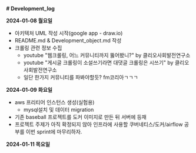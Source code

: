 **# Development_log**

**2024-01-08 월요일**
- 아키텍처 UML 작성 시작(google app - draw.io)
- README.md & Development_object.md 작성
- 크롤링 관련 정보 수집
  - youtube "웹크롤링, 어느 커뮤니티까지 뚫어봤니?" by 클리오사회발전연구소
  - youtube "게시글 크롤링이 소설쓰기라면 대댓글 크롤링은 시쓰기" by 클리오사회발전연구소
  - 일단 한가지 커뮤니티를 파봐야할듯? fm코리아ㄱㄱㄱ


**2024-01-09 화요일**
- aws 프리티어 인스턴스 생성(실험용)
  - mysql설치 및 데이터 migration
- 기존 baseball 프로젝트를 도커 이미지로 만든 뒤 서버에 등재
- 프로젝트 주제가 아직 확정되지 않아 인프라에 사용할 쿠버네티스/도커/airflow 공부를 이번 sprint에 마무리하자.


**2024-01-11 목요일**
